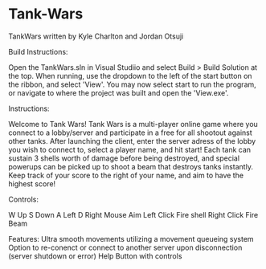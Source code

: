 # Tank-Wars

TankWars written by Kyle Charlton and Jordan Otsuji

Build Instructions:

Open the TankWars.sln in Visual Studiio and select Build > Build Solution at the top. When running, use the dropdown to the left of the start button on the ribbon, and select 'View'. You may now select start to run the program, or navigate to where the project was built and open the 'View.exe'.

Instructions:

Welcome to Tank Wars! Tank Wars is a multi-player online game where you connect to a lobby/server and participate in a free for all shootout against other tanks. After launching the client, enter the server adress of the lobby you wish to connect to, select a player name, and hit start! Each tank can sustain 3 shells worth of damage before being destroyed, and special powerups can be picked up to shoot a beam that destroys tanks instantly. Keep track of your score to the right of your name, and aim to have the highest score!

Controls:

W Up S Down A Left D Right Mouse Aim Left Click Fire shell Right Click Fire Beam

Features: Ultra smooth movements utilizing a movement queueing system Option to re-conenct or connect to another server upon disconnection (server shutdown or error) Help Button with controls


